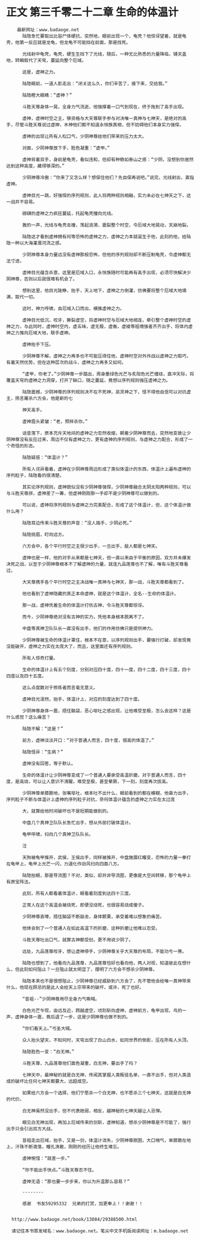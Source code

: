 # 正文 第三千零二十二章 生命的体温计
        最新网址：www.badaoge.net
          陆隐急忙要取出比容尸体硬抗，突然地，眼前出现一个，龟壳？他惊讶望着，就是龟壳，他第一反应就是龙龟，但龙龟不可能挡在前面，那是找死。
      
          光线射中龟壳，龟壳，硬生生挡下了光线，随后，一种无比熟悉的力量降临，铺天盖地，转瞬取代了天穹，蔓延向整个厄域。
      
          这是，虚神之力。
      
          陆隐眼前，一道人影走出：“闭关这么久，你们辛苦了，接下来，交给我。”
      
          陆隐瞪大眼睛：“虚神？”
      
          斗胜天尊身体一晃，全身力气流逝，他强撑着一口气到现在，终于拖到了高手出现。
      
          虚神，虚神时空之主，够资格与大天尊联手参与对决唯一真神与七神天，是绝对的高手，尽管斗胜天尊说过虚神，木神他们都不知道永恒族真相，但不妨碍他们本身实力强悍。
      
          虚神的出现让所有人松口气，少阴神尊给他们带来的压力太大。
      
          对面，少阴神尊放下手，脸色凝重：“虚甲。”
      
          虚神背着双手，身前是龟壳，看似违和，但却有种稳如泰山之感：“少阴，没想到你居然达到这种高度，藏得够深的。”
      
          少阴神尊冷傲：“你来了又怎么样？想保住他们？先自保再说吧。”说完，光线射出，直指虚神。
      
          虚神目光一跳，好强悍的序列规则，此人将两种规则相融，实力未必在七神天之下，这一战并不容易。
      
          磅礴的虚神之力疯狂蔓延，托起龟壳撞向光线。
      
          轰的一声，光线与龟壳击撞，荡起涟漪，震裂整个时空，令厄域大地晃动，天崩地裂。
      
          陆隐这才看到虚神拥有何等恐怖的虚神之力，虚神之力本就诞生于他，此刻的他，给陆隐一种以大海灌溉河流之感。
      
          少阴神尊本身力量远没有虚神那般恐怖，但他的序列规则却不断压制龟壳，令虚神都无法寸进。
      
          虚神目光蕴含杀意，这里是厄域入口，永恒族随时可能再有高手出现，必须尽快解决少阴神尊，否则以后就很难有机会了。
      
          想到这里，他目光陡睁，抬手，天上地下，虚神之力倒灌，仿佛要将整个厄域大地填满，取代一切。
      
          这时，神力呼啸，自厄域入口而出，横推虚神之力。
      
          虚神目光低沉，咬牙，撕裂虚空，将虚神时空与厄域大地相连，牵引整个虚神时空的虚神之力，与此同时，虚神时空内，虚五味，虚无极，虚衡，虚棱等祖境强者齐齐出手，将体内虚神之力推向厄域大地，联手虚神。
      
          虚神抬手下压。
      
          少阴神尊不解，虚神之力再多也不可能压得住他，虚神时空对外作战以虚神之力取巧，有着天然优势，但在这种层次的战斗，虚神之力再多又如何。
      
          “虚甲，你老了。”少阴神尊一步踏出，周身墨绿色光芒与炙阳色光芒缠绕，直冲天际，将覆盖天穹的虚神之力洞穿，打开了缺口，随之蔓延，竟想以序列规则强压虚神之力。
      
          陆隐震撼，少阴神尊的序列规则决不在不死神，巫灵神之下，怪不得他自信可以对抗虚主，扬言屠杀六方会，他是新的七
      
          神天高手。
      
          虚神眉头紧皱：“老，照样杀你。”
      
          话音落下，原本充斥天地间的虚神之力忽然收缩，朝着少阴神尊而去，突然地变故让少阴神尊没有反应过来，周边不仅有虚神之力，更有虚神的序列规则，与虚神之力配合，形成了一个奇怪的形态。
      
          陆隐疑惑：“体温计？”
      
          所有人诧异看着，虚神在少阴神尊周边形成了类似体温计的东西，体温计上遍布虚神的序列粒子，陆隐看的很清楚。
      
          其实论序列规则，虚神貌似没有少阴神尊强悍，少阴神尊融合太阴太阳两种规则，可以与斗胜天尊拼，虚神差了一筹，但虚神刚刚那一手却不是少阴神尊可以做到的。
      
          可以说，虚神将序列规则与虚神之力完美配合，形成了这个体温计，但，这个体温计做什么用？
      
          陆隐耳边传来斗胜天尊的声音：“没人插手，少阴必死。”
      
          陆隐挑眉，盯向远方。
      
          六方会中，各个平行时空之主很少出手，一旦出手，敌人都是七神天。
      
          虚神也是一样，他的对手从来都是七神天，但一直以来由于平衡的原因，双方并未爆发决死之战，以至于少阴神尊根本不了解虚神的力量，就连九品莲尊也不了解，唯有斗胜天尊看过。
      
          大天尊携手各个平行时空之主决战唯一真神与七神天，那一战，斗胜天尊都看到了。
      
          他也看到了虚神隐藏的真正本命虚神，就是这个体温计，全名--生命的体温计。
      
          那一战，虚神凭着生命的体温计打伤古神，令斗胜天尊都惊讶。
      
          而今，少阴神尊绝对没有古神的实力，凭他本身根本脱离不了。
      
          中盘等真神卫队队长一直没有出手，他们的作用仿佛只是提供神力。
      
          少阴神尊被生命的体温计罩住，根本不在意，以序列规则出手，要强行打破，却发现竟没能破开，虚神之力实在太庞大了，而且，这里面还有序列规则。
      
          所有人惊奇打量。
      
          生命的体温计上有五个刻度，分别对应四十度，四十一度，四十二度，四十三度，四十四度以及四十五度。
      
          这么点度数对于修炼者而言毫无意义。
      
          虚神目光凛然，抬手，体温计上，对应的刻度达到了四十度。
      
          少阴神尊身体一震，捂住脑袋，恶心呕吐之感出现，让他难受至极，怎么会这样？这是什么感觉？这么痛苦？
      
          陆隐不解：“这是？”
      
          前方，虚神淡淡开口：“对于普通人而言，四十度，很高的体温了。”
      
          陆隐怪异：“生病？”
      
          虚神没有回答，等于默认。
      
          生命的体温计让少阴神尊变成了一个普通人要承受高温折磨，对于普通人而言，四十度，是高烧，可以让人意识不清醒，难受至极，甚至晕厥，下一刻，刻度再次拔高。
      
          少阴神尊单膝跪地，张嘴呕吐，根本吐不出什么，眼前看到的都在模糊，他奋力出手，序列粒子不断与体温计上虚神的序列粒子对抗，奈何体温计蕴含的虚神之力实在太过庞
      
          大，就算给他时间破坏也不是短期能做到的。
      
          中盘几个真神卫队队长急忙出手，想从外部打破体温计。
      
          龟甲呼啸，扫向几个真神卫队队长。
      
          汪
      
          天狗被龟甲推开，武侯，王侯出手，同样被推开，中盘施展红瞳变，恐怖的力量一拳打在龟甲上，龟甲上光芒一闪，力道化作劲风扫向四面八方。
      
          陆隐抬眼，那是导流图？不对，类似，却并非导流图，更像是大空间转移，那个龟甲上有原宝阵法。
      
          此刻，所有人都看着体温计，眼看着刻度到达四十三度。
      
          正常人在这个高温会被烧死，即便没烧死，也很容易烧成傻子。
      
          少阴神尊哀嚎，捂住脑袋不断敲击，身体颤栗，承受着难以想象的痛苦。
      
          他体会到了一个普通人在如此高温下的折磨，这种折磨让他难以忍受。
      
          斗胜天尊吐出口气，就算古神都受创，更不用说少阴了。
      
          远处，九品莲尊咬牙，想让虚神停手，少阴神尊关乎大天尊的布局，不能功亏一篑。
      
          陆隐也想到了，他看向九品莲尊，九品莲尊恰好也看向他，两人对视，知道彼此在想什么，但此刻如何阻止？一旦阻止就太明显了，摆明了六方会不想杀少阴神尊。
      
          陆隐本来也不是很想阻止，少阴神尊已经威胁到六方会了，先不管他会给唯一真神带来什么，他现在顾忌的是此人会给天上宗带来的破坏，或许，死了也好。
      
          “昔祖--”少阴神尊用尽全身力气嘶喊。
      
          白色光芒乍现，由远及近，跨越虚空，顷刻斩向虚神，虚神前方，龟甲出现，乓的一声，虚神身体一震，竟后退了一步，这是少阴神尊也做不到的。
      
          “你们看天上。”弓圣大喊。
      
          众人抬头望天，不知何时，天穹出现了白山白水，如同世界的倒影，压在所有人头顶。
      
          陆隐脸色一变：“白无神。”
      
          斗胜天尊，九品莲尊他们面色凝重，白无神，要出手了吗？
      
          七神天中，最神秘的就是白无神，传闻其掌握人类叛徒名单，一直不出手，但对人类造成的破坏比任何七神天都要大，远超成空。
      
          如果给六方会一个选择，他们宁愿杀一个白无神，也不愿杀三个七神天，这就是白无神的代价。
      
          白无神虽然没出手，但不代表她弱，相反，越神秘的七神天越让人忌惮。
      
          眼见白无神出现，再加上厄域传来的剑斩，虚神知道，想杀少阴神尊是不可能了，强行出手只会引出双方大战。
      
          昔祖走出厄域，抬手，又是一剑，体温计消失，少阴神尊脱困，大口喘气，单膝跪在地上，汗珠不断滴落，瞳孔涣散，刚刚的经历让他终生难忘。
      
          虚神惋惜：“就差一步。”
      
          “你不能出手快点。”斗胜天尊忍不住。
      
          虚神无语：“那也要一步步来，你以为升温那么容易？”
      
          --------
      
          感谢  书友59295332  兄弟的打赏，加更奉上！！谢谢！！
      
      
      http://www.badaoge.net/book/13084/29388500.html
      
      请记住本书首发域名：www.badaoge.net。笔尖中文手机版阅读网址：m.badaoge.net